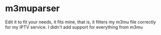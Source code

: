 # m3muparser

Edit it to fit your needs, it fits mine, that is, it filters my m3mu file correctly for my IPTV service. I didn't add support for everything from m3mu
